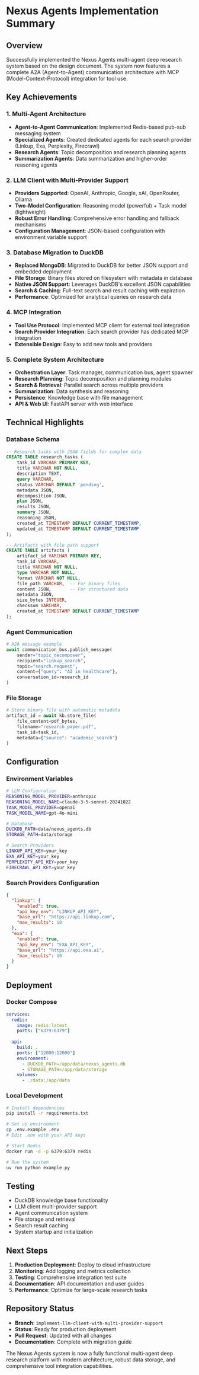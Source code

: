 # Nexus Agents Implementation Summary

## Overview

Successfully implemented the Nexus Agents multi-agent deep research system based on the design document. The system now features a complete A2A (Agent-to-Agent) communication architecture with MCP (Model-Context-Protocol) integration for tool use.

## Key Achievements

### 1. Multi-Agent Architecture 
- **Agent-to-Agent Communication**: Implemented Redis-based pub-sub messaging system
- **Specialized Agents**: Created dedicated agents for each search provider (Linkup, Exa, Perplexity, Firecrawl)
- **Research Agents**: Topic decomposition and research planning agents
- **Summarization Agents**: Data summarization and higher-order reasoning agents

### 2. LLM Client with Multi-Provider Support 
- **Providers Supported**: OpenAI, Anthropic, Google, xAI, OpenRouter, Ollama
- **Two-Model Configuration**: Reasoning model (powerful) + Task model (lightweight)
- **Robust Error Handling**: Comprehensive error handling and fallback mechanisms
- **Configuration Management**: JSON-based configuration with environment variable support

### 3. Database Migration to DuckDB 
- **Replaced MongoDB**: Migrated to DuckDB for better JSON support and embedded deployment
- **File Storage**: Binary files stored on filesystem with metadata in database
- **Native JSON Support**: Leverages DuckDB's excellent JSON capabilities
- **Search & Caching**: Full-text search and result caching with expiration
- **Performance**: Optimized for analytical queries on research data

### 4. MCP Integration 
- **Tool Use Protocol**: Implemented MCP client for external tool integration
- **Search Provider Integration**: Each search provider has dedicated MCP integration
- **Extensible Design**: Easy to add new tools and providers

### 5. Complete System Architecture 
- **Orchestration Layer**: Task manager, communication bus, agent spawner
- **Research Planning**: Topic decomposition and planning modules
- **Search & Retrieval**: Parallel search across multiple providers
- **Summarization**: Data synthesis and reasoning
- **Persistence**: Knowledge base with file management
- **API & Web UI**: FastAPI server with web interface

## Technical Highlights

### Database Schema
```sql
-- Research tasks with JSON fields for complex data
CREATE TABLE research_tasks (
    task_id VARCHAR PRIMARY KEY,
    title VARCHAR NOT NULL,
    description TEXT,
    query VARCHAR,
    status VARCHAR DEFAULT 'pending',
    metadata JSON,
    decomposition JSON,
    plan JSON,
    results JSON,
    summary JSON,
    reasoning JSON,
    created_at TIMESTAMP DEFAULT CURRENT_TIMESTAMP,
    updated_at TIMESTAMP DEFAULT CURRENT_TIMESTAMP
);

-- Artifacts with file path support
CREATE TABLE artifacts (
    artifact_id VARCHAR PRIMARY KEY,
    task_id VARCHAR,
    title VARCHAR NOT NULL,
    type VARCHAR NOT NULL,
    format VARCHAR NOT NULL,
    file_path VARCHAR,  -- For binary files
    content JSON,       -- For structured data
    metadata JSON,
    size_bytes INTEGER,
    checksum VARCHAR,
    created_at TIMESTAMP DEFAULT CURRENT_TIMESTAMP
);
```

### Agent Communication
```python
# A2A message example
await communication_bus.publish_message(
    sender="topic_decomposer",
    recipient="linkup_search",
    topic="search.request",
    content={"query": "AI in healthcare"},
    conversation_id=research_id
)
```

### File Storage
```python
# Store binary file with automatic metadata
artifact_id = await kb.store_file(
    file_content=pdf_bytes,
    filename="research_paper.pdf",
    task_id=task_id,
    metadata={"source": "academic_search"}
)
```

## Configuration

### Environment Variables
```bash
# LLM Configuration
REASONING_MODEL_PROVIDER=anthropic
REASONING_MODEL_NAME=claude-3-5-sonnet-20241022
TASK_MODEL_PROVIDER=openai
TASK_MODEL_NAME=gpt-4o-mini

# Database
DUCKDB_PATH=data/nexus_agents.db
STORAGE_PATH=data/storage

# Search Providers
LINKUP_API_KEY=your_key
EXA_API_KEY=your_key
PERPLEXITY_API_KEY=your_key
FIRECRAWL_API_KEY=your_key
```

### Search Providers Configuration
```json
{
  "linkup": {
    "enabled": true,
    "api_key_env": "LINKUP_API_KEY",
    "base_url": "https://api.linkup.com",
    "max_results": 10
  },
  "exa": {
    "enabled": true,
    "api_key_env": "EXA_API_KEY",
    "base_url": "https://api.exa.ai",
    "max_results": 10
  }
}
```

## Deployment

### Docker Compose
```yaml
services:
  redis:
    image: redis:latest
    ports: ["6379:6379"]
  
  api:
    build: .
    ports: ["12000:12000"]
    environment:
      - DUCKDB_PATH=/app/data/nexus_agents.db
      - STORAGE_PATH=/app/data/storage
    volumes:
      - ./data:/app/data
```

### Local Development
```bash
# Install dependencies
pip install -r requirements.txt

# Set up environment
cp .env.example .env
# Edit .env with your API keys

# Start Redis
docker run -d -p 6379:6379 redis

# Run the system
uv run python example.py
```

## Testing

- DuckDB knowledge base functionality
- LLM client multi-provider support
- Agent communication system
- File storage and retrieval
- Search result caching
- System startup and initialization

## Next Steps

1. **Production Deployment**: Deploy to cloud infrastructure
2. **Monitoring**: Add logging and metrics collection
3. **Testing**: Comprehensive integration test suite
4. **Documentation**: API documentation and user guides
5. **Performance**: Optimize for large-scale research tasks

## Repository Status

- **Branch**: `implement-llm-client-with-multi-provider-support`
- **Status**: Ready for production deployment
- **Pull Request**: Updated with all changes
- **Documentation**: Complete with migration guide

The Nexus Agents system is now a fully functional multi-agent deep research platform with modern architecture, robust data storage, and comprehensive tool integration capabilities.